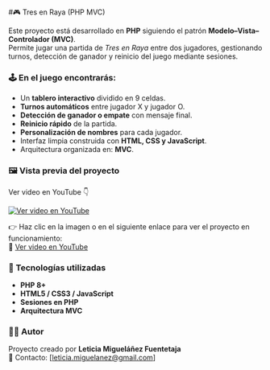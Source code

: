 #🎮 Tres en Raya (PHP MVC)

Este proyecto está desarrollado en **PHP** siguiendo el patrón **Modelo–Vista–Controlador (MVC)**.  
Permite jugar una partida de *Tres en Raya* entre dos jugadores, gestionando turnos, detección de ganador y reinicio del juego mediante sesiones.

### 🕹️ En el juego encontrarás:
- Un **tablero interactivo** dividido en 9 celdas.
- **Turnos automáticos** entre jugador X y jugador O.
- **Detección de ganador o empate** con mensaje final.
- **Reinicio rápido** de la partida.
- **Personalización de nombres** para cada jugador.
- Interfaz limpia construida con **HTML, CSS y JavaScript**.
- Arquitectura organizada en: **MVC**.


### 🖼️ Vista previa del proyecto  
Ver video en YouTube 👇  

[![Ver video en YouTube](https://img.youtube.com/vi/TU_ID_DEL_VIDEO/0.jpg)](https://youtu.be/TU_ENLACE_DE_YOUTUBE)

👉 Haz clic en la imagen o en el siguiente enlace para ver el proyecto en funcionamiento:  
🔗 [Ver video en YouTube](https://www.youtube.com/watch?v=02dWuzJPxKw)


### 🧰 Tecnologías utilizadas
- **PHP 8+**
- **HTML5 / CSS3 / JavaScript**
- **Sesiones en PHP**
- **Arquitectura MVC**



### 🙋‍♀️ Autor
Proyecto creado por **Leticia Migueláñez Fuentetaja**  
📧 Contacto: [leticia.miguelanez@gmail.com]
